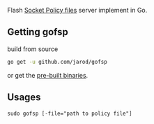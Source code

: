 Flash [Socket Policy files](http://www.adobe.com/devnet/flashplayer/articles/socket_policy_files.html) server implement in Go.

## Getting gofsp

build from source
```bash
go get -u github.com/jarod/gofsp
```

or get the [pre-built binaries](https://code.google.com/p/jarod/downloads/list?q=label:gofsp).


## Usages

```
sudo gofsp [-file="path to policy file"]
```
